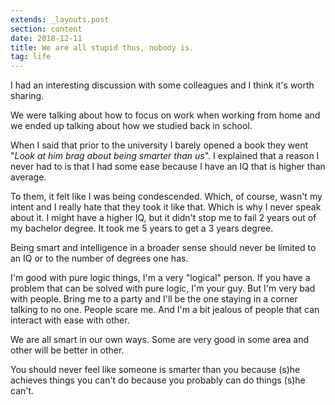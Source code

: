 ```yaml
---
extends: _layouts.post
section: content
date: 2018-12-11
title: We are all stupid thus, nobody is.
tag: life
---
```


I had an interesting discussion with some colleagues and I think it's worth sharing.

We were talking about how to focus on work when working from home and we ended up talking about how we studied back in school.

When I said that prior to the university I barely opened a book they went "_Look at him brag about being smarter than us_". I explained that a reason I never had to is that I had some ease because I have an IQ that is higher than average.

To them, it felt like I was being condescended. Which, of course, wasn't my intent and I really hate that they took it like that. Which is why I never speak about it. I might have a higher IQ, but it didn't stop me to fail 2 years out of my bachelor degree. It took me 5 years to get a 3 years degree.

Being smart and intelligence in a broader sense should never be limited to an IQ or to the number of degrees one has.

I'm good with pure logic things, I'm a very "logical" person. If you have a problem that can be solved with pure logic, I'm your guy. But I'm very bad with people. Bring me to a party and I'll be the one staying in a corner talking to no one. People scare me. And I'm a bit jealous of people that can interact with ease with other.

We are all smart in our own ways. Some are very good in some area and other will be better in other.

You should never feel like someone is smarter than you because (s)he achieves things you can't do because you probably can do things (s)he can't.
